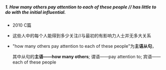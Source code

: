 ##### 1. How many others pay attention to each of these people // has little to do with the initial influential.

+ 2010 C篇

+ 这些人中的每个人能得到多少关注//与最初的有影响力人士并无多大关系

+ "how many others pay attention to each of these people"为**主语从句**，

  其中从句的**主语——how many others**; 谓语——pay attention to; 宾语——each of these people

